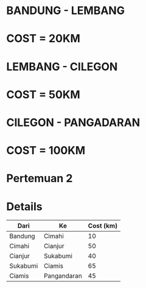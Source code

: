 
# BANDUNG - LEMBANG
# COST = 20KM
# LEMBANG - CILEGON
# COST = 50KM
# CILEGON - PANGADARAN
# COST = 100KM

# Pertemuan 2

# Details

| Dari          | Ke            | Cost (km) |
|---------------|---------------|-----------|
| Bandung       | Cimahi        | 10        |
| Cimahi        | Cianjur       | 50        |
| Cianjur       | Sukabumi      | 40        |
| Sukabumi      | Ciamis        | 65        |
| Ciamis        | Pangandaran   | 45        |
